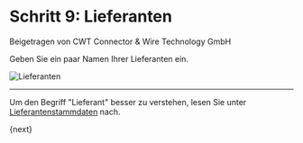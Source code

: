 <!-- add-breadcrumbs -->
# Schritt 9: Lieferanten
<span class="text-muted contributed-by">Beigetragen von CWT Connector & Wire Technology GmbH</span>

Geben Sie ein paar Namen Ihrer Lieferanten ein.

<img alt="Lieferanten" class="screenshot"
src="/docs/assets/img/setup-wizard/step-9.png">

---

Um den Begriff "Lieferant" besser zu verstehen, lesen Sie unter [Lieferantenstammdaten](/docs/user/manual/de/buying/supplier.html) nach.

{next}
